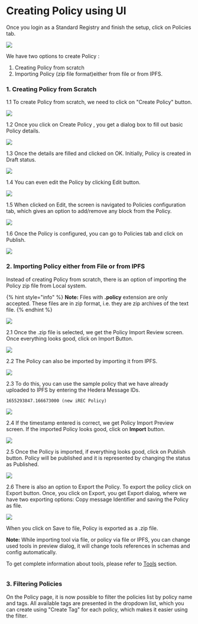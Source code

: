 # Creating Policy using UI

Once you login as a Standard Registry and finish the setup, click on Policies tab.

![](<../../../../.gitbook/assets/image (4) (1) (1) (1) (1) (1) (1) (1) (1) (1) (1) (1) (1) (1) (1) (1) (1) (1) (1) (1) (1) (1) (1) (1) (1) (1) (1) (1) (1).png>)

We have two options to create Policy :

1. Creating Policy from scratch
2. Importing Policy (zip file format)either from file or from IPFS.

### 1. Creating Policy from Scratch

1.1 To create Policy from scratch, we need to click on "Create Policy" button.

![](<../../../../.gitbook/assets/image (1) (14).png>)

1.2 Once you click on Create Policy , you get a dialog box to fill out basic Policy details.

![](<../../../../.gitbook/assets/image (155).png>)

1.3 Once the details are filled and clicked on OK. Initially, Policy is created in Draft status.

![](<../../../../.gitbook/assets/image (1) (1) (2).png>)

1.4 You can even edit the Policy by clicking Edit button.

![](<../../../../.gitbook/assets/image (2) (1) (6).png>)

1.5 When clicked on Edit, the screen is navigated to Policies configuration tab, which gives an option to add/remove any block from the Policy.

![](<../../../../.gitbook/assets/image (78).png>)

1.6 Once the Policy is configured, you can go to Policies tab and click on Publish.

![](<../../../../.gitbook/assets/image (6) (1) (2).png>)

### 2. Importing Policy either from File or from IPFS

Instead of creating Policy from scratch, there is an option of importing the Policy zip file from Local system.

{% hint style="info" %}
**Note:** Files with **.policy** extension are only accepted. These files are in zip format, i.e. they are zip archives of the text file.
{% endhint %}

![](<../../../../.gitbook/assets/image (11) (1) (1) (1) (1) (1) (1) (1) (1) (1) (1) (1) (1) (1) (1) (1).png>)

2.1 Once the .zip file is selected, we get the Policy Import Review screen. Once everything looks good, click on Import Button.

![](<../../../../.gitbook/assets/image (88).png>)

2.2 The Policy can also be imported by importing it from IPFS.

![](<../../../../.gitbook/assets/image (80).png>)

2.3 To do this, you can use the sample policy that we have already uploaded to IPFS by entering the Hedera Message IDs.

```
1655293847.166673000 (new iREC Policy)
```

![](<../../../../.gitbook/assets/image (98).png>)

2.4 If the timestamp entered is correct, we get Policy Import Preview screen. If the imported Policy looks good, click on **Import** button.

![](<../../../../.gitbook/assets/image (192).png>)

2.5 Once the Policy is imported, if everything looks good, click on Publish button. Policy will be published and it is represented by changing the status as Published.

![](<../../../../.gitbook/assets/image (12) (4).png>)

2.6 There is also an option to Export the Policy. To export the policy click on Export button. Once, you click on Export, you get Export dialog, where we have two exporting options: Copy message Identifier and saving the Policy as file.

![](<../../../../.gitbook/assets/image (47).png>)

When you click on Save to file, Policy is exported as a .zip file.

**Note:** While importing tool via file, or policy via file or IPFS, you can change used tools in preview dialog, it will change tools references in schemas and config automatically.

To get complete information about tools, please refer to [Tools](../../../../../Methodology%20Library/CDM/Tools/) section.

<figure><img src="../../../../.gitbook/assets/image (587).png" alt=""><figcaption></figcaption></figure>

### 3. Filtering Policies

On the Policy page, it is now possible to filter the policies list by policy name and tags. All available tags are presented in the dropdown list, which you can create using "Create Tag" for each policy, which makes it easier using the filter.

